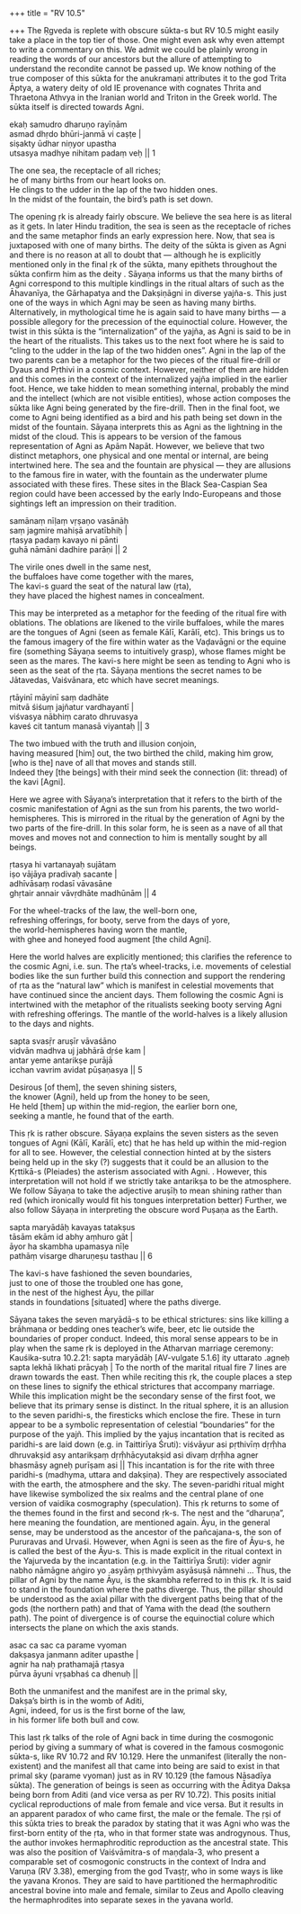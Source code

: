 +++
title = "RV 10.5"

+++
The Ṛgveda is replete with obscure sūkta-s but RV 10.5 might easily take
a place in the top tier of those. One might even ask why even attempt to
write a commentary on this. We admit we could be plainly wrong in
reading the words of our ancestors but the allure of attempting to
understand the recondite cannot be passed up. We know nothing of the
true composer of this sūkta for the anukramaṇi attributes it to the god
Trita Āptya, a watery deity of old IE provenance with cognates Thrita
and Thraetona Athvya in the Iranian world and Triton in the Greek world.
The sūkta itself is directed towards Agni.

ekaḥ samudro dharuṇo rayīṇām  
asmad dhṛdo bhūri-janmā vi caṣṭe \|  
siṣakty ūdhar niṇyor upastha  
utsasya madhye nihitam padaṃ veḥ \|\| 1

The one sea, the receptacle of all riches;  
he of many births from our heart looks on.  
He clings to the udder in the lap of the two hidden ones.  
In the midst of the fountain, the bird’s path is set down.

The opening ṛk is already fairly obscure. We believe the sea here is as
literal as it gets. In later Hindu tradition, the sea is seen as the
receptacle of riches and the same metaphor finds an early expression
here. Now, that sea is juxtaposed with one of many births. The deity of
the sūkta is given as Agni and there is no reason at all to doubt that —
although he is explicitly mentioned only in the final ṛk of the sūkta,
many epithets throughout the sūkta confirm him as the deity . Sāyaṇa
informs us that the many births of Agni correspond to this multiple
kindlings in the ritual altars of such as the Āhavanīya, the Gārhapatya
and the Dakṣiṇāgni in diverse yajña-s. This just one of the ways in
which Agni may be seen as having many births. Alternatively, in
mythological time he is again said to have many births — a possible
allegory for the precession of the equinoctial colure. However, the
twist in this sūkta is the “internalization” of the yajña, as Agni is
said to be in the heart of the ritualists. This takes us to the next
foot where he is said to “cling to the udder in the lap of the two
hidden ones”. Agni in the lap of the two parents can be a metaphor for
the two pieces of the ritual fire-drill or Dyaus and Pṛthivi in a cosmic
context. However, neither of them are hidden and this comes in the
context of the internalized yajña implied in the earlier foot. Hence, we
take hidden to mean something internal, probably the mind and the
intellect (which are not visible entities), whose action composes the
sūkta like Agni being generated by the fire-drill. Then in the final
foot, we come to Agni being identified as a bird and his path being set
down in the midst of the fountain. Sāyaṇa interprets this as Agni as the
lightning in the midst of the cloud. This is appears to be version of
the famous representation of Agni as Apām Napāt. However, we believe
that two distinct metaphors, one physical and one mental or internal,
are being intertwined here. The sea and the fountain are physical — they
are allusions to the famous fire in water, with the fountain as the
underwater plume associated with these fires. These sites in the Black
Sea-Caspian Sea region could have been accessed by the early
Indo-Europeans and those sightings left an impression on their
tradition.

samānaṃ nīḷaṃ vṛṣaṇo vasānāḥ  
saṃ jagmire mahiṣā arvatībhiḥ \|  
ṛtasya padaṃ kavayo ni pānti  
guhā nāmāni dadhire parāṇi \|\| 2

The virile ones dwell in the same nest,  
the buffaloes have come together with the mares,  
The kavi-s guard the seat of the natural law (ṛta),  
they have placed the highest names in concealment.

This may be interpreted as a metaphor for the feeding of the ritual fire
with oblations. The oblations are likened to the virile buffaloes, while
the mares are the tongues of Agni (seen as female Kālī, Karālī, etc).
This brings us to the famous imagery of the fire within water as the
Vaḍavāgni or the equine fire (something Sāyaṇa seems to intuitively
grasp), whose flames might be seen as the mares. The kavi-s here might
be seen as tending to Agni who is seen as the seat of the ṛta. Sāyaṇa
mentions the secret names to be Jātavedas, Vaiśvānara, etc which have
secret meanings.

ṛtāyinī māyinī saṃ dadhāte  
mitvā śiśuṃ jajñatur vardhayantī \|  
viśvasya nābhiṃ carato dhruvasya  
kaveś cit tantum manasā viyantaḥ \|\| 3

The two imbued with the truth and illusion conjoin,  
having measured \[him\] out, the two birthed the child, making him
grow,  
\[who is the\] nave of all that moves and stands still.  
Indeed they \[the beings\] with their mind seek the connection (lit:
thread) of the kavi \[Agni\].

Here we agree with Sāyaṇa’s interpretation that it refers to the birth
of the cosmic manifestation of Agni as the sun from his parents, the two
world-hemispheres. This is mirrored in the ritual by the generation of
Agni by the two parts of the fire-drill. In this solar form, he is seen
as a nave of all that moves and moves not and connection to him is
mentally sought by all beings.

ṛtasya hi vartanayaḥ sujātam  
iṣo vājāya pradivaḥ sacante \|  
adhīvāsaṃ rodasī vāvasāne  
ghṛtair annair vāvṛdhāte madhūnām \|\| 4

For the wheel-tracks of the law, the well-born one,  
refreshing offerings, for booty, serve from the days of yore,  
the world-hemispheres having worn the mantle,  
with ghee and honeyed food augment \[the child Agni\].

Here the world halves are explicitly mentioned; this clarifies the
reference to the cosmic Agni, i.e. sun. The ṛta’s wheel-tracks, i.e.
movements of celestial bodies like the sun further build this connection
and support the rendering of ṛta as the “natural law” which is manifest
in celestial movements that have continued since the ancient days. Them
following the cosmic Agni is intertwined with the metaphor of the
ritualists seeking booty serving Agni with refreshing offerings. The
mantle of the world-halves is a likely allusion to the days and nights.

sapta svasṝr aruṣīr vāvaśāno  
vidvān madhva uj jabhārā dṛśe kam \|  
antar yeme antarikṣe purājā  
icchan vavrim avidat pūṣaṇasya \|\| 5

Desirous \[of them\], the seven shining sisters,  
the knower (Agni), held up from the honey to be seen,  
He held \[them\] up within the mid-region, the earlier born one,  
seeking a mantle, he found that of the earth.

This ṛk is rather obscure. Sāyaṇa explains the seven sisters as the
seven tongues of Agni (Kālī, Karālī, etc) that he has held up within the
mid-region for all to see. However, the celestial connection hinted at
by the sisters being held up in the sky (?) suggests that it could be an
allusion to the Kṛttikā-s (Pleiades) the asterism associated with Agni.
. However, this interpretation will not hold if we strictly take
antarikṣa to be the atmosphere. We follow Sāyaṇa to take the adjective
aruṣīḥ to mean shining rather than red (which ironically would fit his
tongues interpretation better) Further, we also follow Sāyaṇa in
interpreting the obscure word Puṣaṇa as the Earth.

sapta maryādāḥ kavayas tatakṣus  
tāsām ekām id abhy aṃhuro gāt \|  
āyor ha skambha upamasya nīḷe  
pathāṃ visarge dharuṇeṣu tasthau \|\| 6

The kavi-s have fashioned the seven boundaries,  
just to one of those the troubled one has gone,  
in the nest of the highest Āyu, the pillar  
stands in foundations \[situated\] where the paths diverge.

Sāyaṇa takes the seven maryādā-s to be ethical strictures: sins like
killing a brāhmaṇa or bedding ones teacher’s wife, beer, etc lie outside
the boundaries of proper conduct. Indeed, this moral sense appears to be
in play when the same ṛk is deployed in the Atharvan marriage ceremony:
Kauśika-sutra 10.2.21: sapta maryādāḥ \[AV-vulgate 5.1.6\] ity uttarato
.agneḥ sapta lekhā likhati prācyaḥ \| To the north of the marital ritual
fire 7 lines are drawn towards the east. Then while reciting this ṛk,
the couple places a step on these lines to signify the ethical
strictures that accompany marriage. While this implication might be the
secondary sense of the first foot, we believe that its primary sense is
distinct. In the ritual sphere, it is an allusion to the seven
paridhi-s, the firesticks which enclose the fire. These in turn appear
to be a symbolic representation of celestial “boundaries” for the
purpose of the yajñ. This implied by the yajuṣ incantation that is
recited as paridhi-s are laid down (e.g. in Taittirīya Śruti): viśvāyur
asi pṛthivīṃ dṛṃ̐ha dhruvakṣid asy antarikṣaṃ dṛṃ̐hācyutakṣid asi divaṃ
dṛṃ̐ha agner bhasmāsy agneḥ purīṣam asi \|\| This incantation is for the
rite with three paridhi-s (madhyma, uttara and dakṣiṇa). They are
respectively associated with the earth, the atmosphere and the sky. The
seven-paridhi ritual might have likewise symbolized the six realms and
the central plane of one version of vaidika cosmography (speculation).
This ṛk returns to some of the themes found in the first and second
ṛk-s. The nest and the “dharuṇa”, here meaning the foundation, are
mentioned again. Āyu, in the general sense, may be understood as the
ancestor of the pañcajana-s, the son of Pururavas and Urvaśi. However,
when Agni is seen as the fire of Āyu-s, he is called the best of the
Āyu-s. This is made explicit in the ritual context in the Yajurveda by
the incantation (e.g. in the Taittirīya Śruti): vider agnir nabho
nāmāgne aṅgiro yo .asyāṃ pṛthivyām asyāsuṣā nāmnehi … Thus, the pillar
of Agni by the name Āyu, is the skambha referred to in this ṛk. It is
said to stand in the foundation where the paths diverge. Thus, the
pillar should be understood as the axial pillar with the divergent paths
being that of the gods (the northern path) and that of Yama with the
dead (the southern path). The point of divergence is of course the
equinoctial colure which intersects the plane on which the axis stands.

asac ca sac ca parame vyoman  
dakṣasya janmann aditer upasthe \|  
agnir ha naḥ prathamajā ṛtasya  
pūrva āyuni vṛṣabhaś ca dhenuḥ \|\|

Both the unmanifest and the manifest are in the primal sky,  
Dakṣa’s birth is in the womb of Aditi,  
Agni, indeed, for us is the first borne of the law,  
in his former life both bull and cow.

This last ṛk talks of the role of Agni back in time during the
cosmogonic period by giving a summary of what is covered in the famous
cosmogonic sūkta-s, like RV 10.72 and RV 10.129. Here the unmanifest
(literally the non-existent) and the manifest all that came into being
are said to exist in that primal sky (parame vyoman) just as in RV
10.129 (the famous Nāsadīya sūkta). The generation of beings is seen as
occurring with the Āditya Dakṣa being born from Aditi (and vice versa as
per RV 10.72). This posits initial cyclical reproductions of male from
female and vice versa. But it results in an apparent paradox of who came
first, the male or the female. The ṛṣi of this sūkta tries to break the
paradox by stating that it was Agni who was the first-born entity of the
ṛta, who in that former state was androgynous. Thus, the author invokes
hermaphroditic reproduction as the ancestral state. This was also the
position of Vaiśvāmitra-s of maṇḍala-3, who present a comparable set of
cosmogonic constructs in the context of Indra and Varuṇa (RV 3.38),
emerging from the god Tvaṣṭṛ, who in some ways is like the yavana
Kronos. They are said to have partitioned the hermaphroditic ancestral
bovine into male and female, similar to Zeus and Apollo cleaving the
hermaphrodites into separate sexes in the yavana world.

